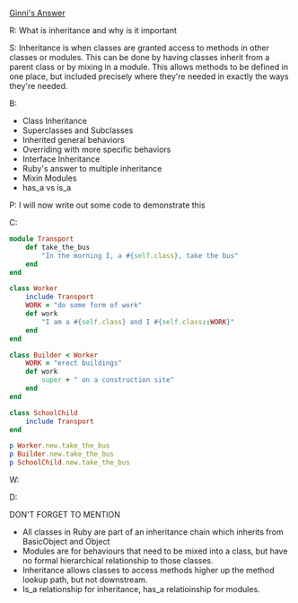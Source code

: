 [Ginni's Answer](https://github.com/gcpinckert/rb120_rb129/blob/main/study_guide/example_code/inheritance.rb)

R: What is inheritance and why is it important

S: Inheritance is when classes are granted access to methods in other classes or modules. This can be done by having classes inherit from a parent class or by mixing in a module. This allows methods to be defined in one place, but included precisely where they're needed in exactly the ways they're needed.

B:

- Class Inheritance 
- Superclasses and Subclasses
- Inherited general behaviors
- Overriding with more specific behaviors
- Interface Inheritance
- Ruby's answer to multiple inheritance
- Mixin Modules
- has_a vs is_a

P: I will now write out some code to demonstrate this

C:

``` Ruby
module Transport
	def take_the_bus
		"In the morning I, a #{self.class}, take the bus"
	end
end

class Worker
	include Transport
	WORK = "do some form of work"
	def work
		"I am a #{self.class} and I #{self.class::WORK}"
	end
end

class Builder < Worker
	WORK = "erect buildings"
	def work
		super + " on a construction site"
	end
end

class SchoolChild
	include Transport
end

p Worker.new.take_the_bus
p Builder.new.take_the_bus
p SchoolChild.new.take_the_bus
```

W:

D:

DON'T FORGET TO MENTION

- All classes in Ruby are part of an inheritance chain which inherits from BasicObject and Object
- Modules are for behaviours that need to be mixed into a class, but have no formal hierarchical relationship to those classes.
- Inheritance allows classes to access methods higher up the method lookup path, but not downstream.
- Is_a relationship for inheritance, has_a relatioinship for modules.
